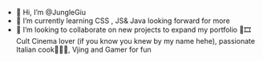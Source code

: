 - 👋 Hi, I’m @JungleGiu
- 🌱 I’m currently learning CSS , JS& Java looking forward for more 
- 💞️ I’m looking to collaborate on new projects to expand my portfolio
  🎥🎞️Cult Cinema lover (if you know you knew by my name hehe), passionate Italian cook🤌🏼🍕, Vjing and Gamer for fun

<!---
JungleGiu/JungleGiu is a ✨ special ✨ repository because its `README.md` (this file) appears on your GitHub profile.
You can click the Preview link to take a look at your changes.
--->
